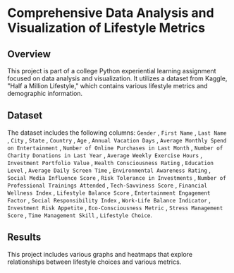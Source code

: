 # Comprehensive Data Analysis and Visualization of Lifestyle Metrics

## Overview
This project is part of a college Python experiential learning assignment focused on data analysis and visualization. It utilizes a dataset from Kaggle, "Half a Million Lifestyle," which contains various lifestyle metrics and demographic information.

## Dataset
The dataset includes the following columns: `Gender` , `First Name` , `Last Name` , `City` , `State` , `Country` , `Age` ,
 `Annual Vacation Days` , `Average Monthly Spend on Entertainment` , `Number of Online Purchases in Last Month` , 
`Number of Charity Donations in Last Year` , 
`Average Weekly Exercise Hours` , 
`Investment Portfolio Value` , 
`Health Consciousness Rating` ,
`Education Level` ,
`Average Daily Screen Time` ,
`Environmental Awareness Rating` ,
`Social Media Influence Score` ,
`Risk Tolerance in Investments` ,
`Number of Professional Trainings Attended` ,
`Tech-Savviness Score` ,
`Financial Wellness Index` ,
`Lifestyle Balance Score` ,
`Entertainment Engagement Factor` ,
`Social Responsibility Index` ,
`Work-Life Balance Indicator` ,
`Investment Risk Appetite` ,
`Eco-Consciousness Metric` ,
`Stress Management Score` ,
`Time Management Skill` ,
`Lifestyle Choice`.

## Results
This project includes various graphs and heatmaps that explore relationships between lifestyle choices and various metrics.
